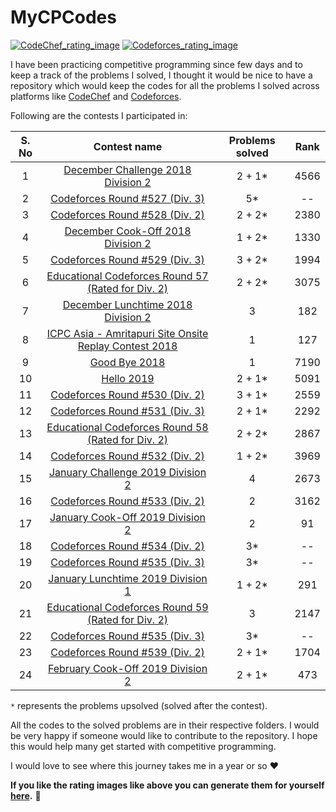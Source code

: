 # MyCPCodes

[![CodeChef_rating_image](https://i.ibb.co/LzkMCPY/chef-2.png)](https://www.codechef.com/users/abhishalya_)
[![Codeforces_rating_image](https://i.ibb.co/JrcmbFy/forces1.png)](https://codeforces.com/profile/abhishalya)

I have been practicing competitive programming since few days and to keep a track of the problems I solved, I thought it would be nice to have a repository which would keep the codes for all the problems I solved across platforms like [CodeChef](https://codechef.com) and [Codeforces](https://codeforces.com).

Following are the contests I participated in:

| S. No |                                         Contest name                                         | Problems solved | Rank |
|:-----:|:--------------------------------------------------------------------------------------------:|:---------------:|:----:|
|   1   |               [December Challenge 2018 Division 2](https://codechef.com/DEC18B)              |      2 + 1*     | 4566 |
|   2   |             [Codeforces Round #527 (Div. 3)](https://codeforces.com/contest/1092)            |        5*       |  --  |
|   3   |             [Codeforces Round #528 (Div. 2)](https://codeforces.com/contest/1087)            |      2 + 2*     | 2380 |
|   4   |              [December Cook-Off 2018 Division 2](https://codechef.com/COOK101B)              |      1 + 2*     | 1330 |
|   5   |             [Codeforces Round #529 (Div. 3)](https://codeforces.com/contest/1095)            |      3 + 2*     | 1994 |
|   6   |   [Educational Codeforces Round 57 (Rated for Div. 2)](https://codeforces.com/contest/1096)  |      2 + 2*     | 3075 |
|   7   |            [December Lunchtime 2018 Division 2](https://www.codechef.com/LTIME67B)           |        3        |  182 |
|   8   | [ICPC Asia - Amritapuri Site Onsite Replay Contest 2018](https://www.codechef.com/AMR18ROL/) |        1        |  127 |
|   9   |                     [Good Bye 2018](https://codeforces.com/contest/1091)                     |        1        | 7190 |
|   10  |                       [Hello 2019](https://codeforces.com/contest/1097)                      |      2 + 1*     | 5091 |
|   11  |             [Codeforces Round #530 (Div. 2)](https://codeforces.com/contest/1099)            |      3 + 1*     | 2559 |
|   12  |             [Codeforces Round #531 (Div. 3)](https://codeforces.com/contest/1102)            |      2 + 1*     | 2292 |
|   13  |   [Educational Codeforces Round 58 (Rated for Div. 2)](https://codeforces.com/contest/1101)  |      2 + 2*     | 2867 |
|   14  |             [Codeforces Round #532 (Div. 2)](https://codeforces.com/contest/1100)            |      1 + 2*     | 3969 |
|   15  |             [January Challenge 2019 Division 2](https://www.codechef.com/JAN19B)             |        4        | 2673 |
|   16  |             [Codeforces Round #533 (Div. 2)](https://codeforces.com/contest/1105)            |        2        | 3162 |
|   17  |             [January Cook-Off 2019 Division 2](http://www.codechef.com/COOK102B)             |        2        |  91  |
|   18  |             [Codeforces Round #534 (Div. 2)](https://codeforces.com/contest/1104)            |        3*       |  --  |
|   19  |             [Codeforces Round #535 (Div. 3)](https://codeforces.com/contest/1108)            |        3*       |  --  |
|   20  |             [January Lunchtime 2019 Division 1](http://www.codechef.com/LTIME68A)            |      1 + 2*     |  291 |
|   21  |   [Educational Codeforces Round 59 (Rated for Div. 2)](https://codeforces.com/contest/1107)  |        3        | 2147 |
|   22  |             [Codeforces Round #535 (Div. 3)](https://codeforces.com/contest/1108)            |        3*       |  --  |
|   23  |             [Codeforces Round #539 (Div. 2)](https://codeforces.com/contest/1113)            |      2 + 1*     | 1704 |
|   24  |            [February Cook-Off 2019 Division 2](https://www.codechef.com/COOK103B)            |      2 + 1*     |  473 |

`*` represents the problems upsolved (solved after the contest).

All the codes to the solved problems are in their respective folders. I would be very happy if someone would like to contribute to the repository. I hope this would help many get started with competitive programming.

I would love to see where this journey takes me in a year or so :heart:

**If you like the rating images like above you can generate them for yourself [here](https://github.com/abhishalya/rating-image-generator).** :tada:
